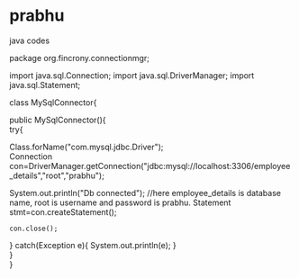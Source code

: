 # prabhu
java codes


package org.fincrony.connectionmgr;

import java.sql.Connection;
import java.sql.DriverManager;
import java.sql.Statement;

class MySqlConnector{  
	
	
public MySqlConnector(){  
try{ 
	
   Class.forName("com.mysql.jdbc.Driver");  
   Connection con=DriverManager.getConnection("jdbc:mysql://localhost:3306/employee_details","root","prabhu");  
   
   System.out.println("Db connected");
   //here employee_details is database name, root is username and password is prabhu.
   Statement stmt=con.createStatement();  
   
    con.close();  
 } 
catch(Exception e){
	System.out.println(e);
	}  
}  
}  
